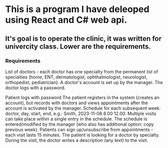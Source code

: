 # This is a program I have deleoped using React and C# web api.

## It's goal is to operate the clinic, it was written for univercity class. Lower are the requirements.

### Requirements

List of doctors - each doctor has one specialty from the permanent list of specialties (home, ENT, dermatologist, ophthalmologist, neurologist, orthopedist, pediatrician).
A doctor's account is set up by the manager.
The doctor logs with a password.

Patient logs with password
The patient registers in the system (creates an account), but records with doctors and views appointments after the account is activated by the manager.
Schedule for each subsequent week: doctor, day, start, end, e.g.: Smith, 2023-11-08 8.00 12.00. Multiple visits can take place within a single entry in the schedule.
The schedule is entered/modified by the manager (who also has additional option: copy previous week).
Patients can sign up/unsubscribe from appointments - each visit lasts 15 minutes. The patient is looking for a doctor by specialty.
During the visit, the doctor writes a description (any text) to the visit.

